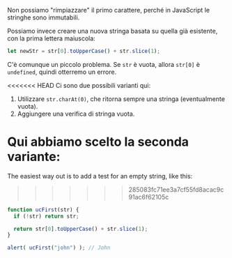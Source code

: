 Non possiamo "rimpiazzare" il primo carattere, perché in JavaScript le stringhe sono immutabili.

Possiamo invece creare una nuova stringa basata su quella già esistente, con la prima lettera maiuscola:

```js
let newStr = str[0].toUpperCase() + str.slice(1);
```

C'è comunque un piccolo problema. Se `str` è vuota, allora `str[0]` è `undefined`, quindi otterremo un errore.

<<<<<<< HEAD
Ci sono due possibili varianti qui:

1. Utilizzare `str.charAt(0)`, che ritorna sempre una stringa (eventualmente vuota).
2. Aggiungere una verifica di stringa vuota.

Qui abbiamo scelto la seconda variante:
=======
The easiest way out is to add a test for an empty string, like this:
>>>>>>> 285083fc71ee3a7cf55fd8acac9c91ac6f62105c

```js run demo
function ucFirst(str) {
  if (!str) return str;

  return str[0].toUpperCase() + str.slice(1);
}

alert( ucFirst("john") ); // John
```
